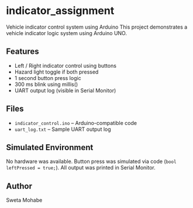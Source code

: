 # indicator_assignment
Vehicle indicator control system using Arduino
This project demonstrates a vehicle indicator logic system using Arduino UNO.

## Features
- Left / Right indicator control using buttons
- Hazard light toggle if both pressed
- 1 second button press logic
- 300 ms blink using millis()
- UART output log (visible in Serial Monitor)

## Files
- `indicator_control.ino` – Arduino-compatible code
- `uart_log.txt` – Sample UART output log

## Simulated Environment
No hardware was available. Button press was simulated via code (`bool leftPressed = true;`). All output was printed in Serial Monitor.

## Author
Sweta Mohabe
